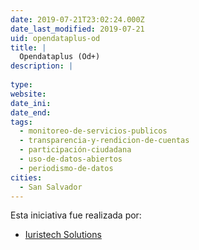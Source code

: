 ```yaml
---
date: 2019-07-21T23:02:24.000Z
date_last_modified: 2019-07-21
uid: opendataplus-od
title: |
  Opendataplus (Od+)
description: |
  
type: 
website: 
date_ini: 
date_end: 
tags:
  - monitoreo-de-servicios-publicos
  - transparencia-y-rendicion-de-cuentas
  - participación-ciudadana
  - uso-de-datos-abiertos
  - periodismo-de-datos
cities: 
  - San Salvador
---
```


Esta iniciativa fue realizada por:

- [Iuristech Solutions](/organizaciones/iuristech-solutions)
